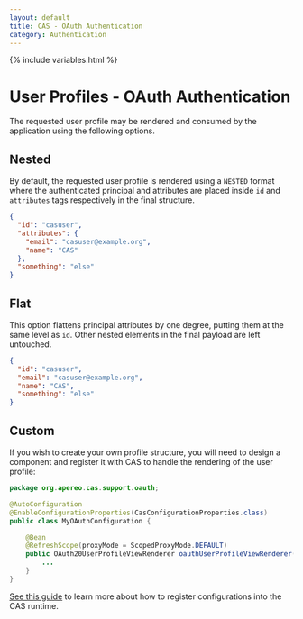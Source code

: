 ```yaml
---
layout: default
title: CAS - OAuth Authentication
category: Authentication
---
```

{% include variables.html %}


# User Profiles - OAuth Authentication

The requested user profile may be rendered and consumed by the application using the following options.

## Nested

By default, the requested user profile is rendered using a `NESTED` format where 
the authenticated principal and attributes are placed inside `id` and `attributes` tags 
respectively in the final structure.

```json
{
  "id": "casuser",
  "attributes": {
    "email": "casuser@example.org",
    "name": "CAS"
  },
  "something": "else"
}
```

## Flat

This option flattens principal attributes by one degree, putting them 
at the same level as `id`. Other nested elements in the final payload are left untouched.

```json
{
  "id": "casuser",
  "email": "casuser@example.org",
  "name": "CAS",
  "something": "else"
}
```

## Custom

If you wish to create your own profile structure, you will need to 
design a component and register it with CAS to handle the rendering of the user profile:

```java
package org.apereo.cas.support.oauth;

@AutoConfiguration
@EnableConfigurationProperties(CasConfigurationProperties.class)
public class MyOAuthConfiguration {

    @Bean
    @RefreshScope(proxyMode = ScopedProxyMode.DEFAULT)
    public OAuth20UserProfileViewRenderer oauthUserProfileViewRenderer() {
        ...
    }
}
```

[See this guide](../configuration/Configuration-Management-Extensions.html) to learn more about 
how to register configurations into the CAS runtime.
